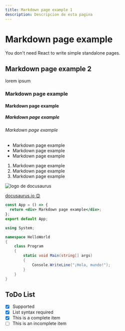 ```yaml
---
title: Markdown page example 1
description: Descripcion de esta pagina
---
```


# Markdown page example 

You don't need React to write simple standalone pages.

## Markdown page example 2

lorem ipsum

### Markdown page example

#### Markdown page example

##### Markdown page example

###### Markdown page example

- Markdown page example
- Markdown page example
- Markdown page example

1. Markdown page example
2. Markdown page example
3. Markdown page example

![logo de docusaurus](https://docusaurus.io/img/docusaurus_keytar.svg)

[docusaurus.io 😊](https://docusaurus.io)

```jsx
const App = () => {
  return <div> Markdown page example</div>;
};
export default App;
```

```csharp
using System;

namespace HelloWorld
{
    class Program
    {
        static void Main(string[] args)
        {
            Console.WriteLine("¡Hola, mundo!");
        }
    }
}
```


## ToDo List

- [x] Supported
- [x] List syntax required
- [x] This is a complete item
- [ ] This is an incomplete item